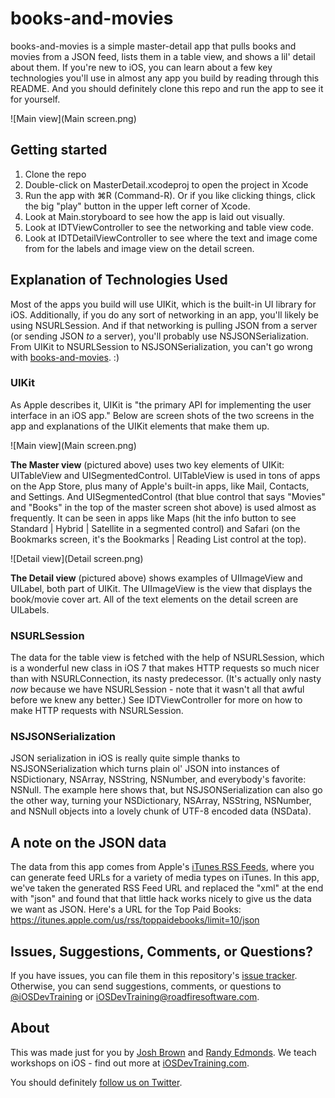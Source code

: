 books-and-movies
================

books-and-movies is a simple master-detail app that pulls books and movies from a JSON feed, lists them in a table view, and shows a lil' detail about them. If you're new to iOS, you can learn about a few key technologies you'll use in almost any app you build by reading through this README. And you should definitely clone this repo and run the app to see it for yourself.

![Main view](Main screen.png)

## Getting started

1. Clone the repo
2. Double-click on MasterDetail.xcodeproj to open the project in Xcode
3. Run the app with ⌘R (Command-R). Or if you like clicking things, click the big "play" button in the upper left corner of Xcode.
4. Look at Main.storyboard to see how the app is laid out visually.
5. Look at IDTViewController to see the networking and table view code.
6. Look at IDTDetailViewController to see where the text and image come from for the labels and image view on the detail screen.


## Explanation of Technologies Used

Most of the apps you build will use UIKit, which is the built-in UI library for iOS. Additionally, if you do any sort of networking in an app, you'll likely be using NSURLSession. And if that networking is pulling JSON from a server (or sending JSON *to* a server), you'll probably use NSJSONSerialization. From UIKit to NSURLSession to NSJSONSerialization, you can't go wrong with [books-and-movies](https://github.com/iOSDevTraining/books-and-movies). :)

### UIKit

As Apple describes it, UIKit is "the primary API for implementing the user interface in an iOS app." Below are screen shots of the two screens in the app and explanations of the UIKit elements that make them up.

![Main view](Main screen.png)

**The Master view** (pictured above) uses two key elements of UIKit: UITableView and UISegmentedControl. UITableView is used in tons of apps on the App Store, plus many of Apple's built-in apps, like Mail, Contacts, and Settings. And UISegmentedControl (that blue control that says "Movies" and "Books" in the top of the master screen shot above) is used almost as frequently. It can be seen in apps like Maps (hit the info button to see Standard | Hybrid | Satellite in a segmented control) and Safari (on the Bookmarks screen, it's the Bookmarks | Reading List control at the top).

![Detail view](Detail screen.png)

**The Detail view** (pictured above) shows examples of UIImageView and UILabel, both part of UIKit. The UIImageView is the view that displays the book/movie cover art. All of the text elements on the detail screen are UILabels.


### NSURLSession

The data for the table view is fetched with the help of NSURLSession, which is a wonderful new class in iOS 7 that makes HTTP requests so much nicer than with NSURLConnection, its nasty predecessor. (It's actually only nasty *now* because we have NSURLSession - note that it wasn't all that awful before we knew any better.) See IDTViewController for more on how to make HTTP requests with NSURLSession.

### NSJSONSerialization

JSON serialization in iOS is really quite simple thanks to NSJSONSerialization which turns plain ol' JSON into instances of NSDictionary, NSArray, NSString, NSNumber, and everybody's favorite: NSNull. The example here shows that, but NSJSONSerialization can also go the other way, turning your NSDictionary, NSArray, NSString, NSNumber, and NSNull objects into a lovely chunk of UTF-8 encoded data (NSData).

## A note on the JSON data

The data from this app comes from Apple's [iTunes RSS Feeds](https://rss.itunes.apple.com/us/), where you can generate feed URLs for a variety of media types on iTunes. In this app, we've taken the generated RSS Feed URL and replaced the "xml" at the end with "json" and found that that little hack works nicely to give us the data we want as JSON. Here's a URL for the Top Paid Books: https://itunes.apple.com/us/rss/toppaidebooks/limit=10/json

## Issues, Suggestions, Comments, or Questions?

If you have issues, you can file them in this repository's [issue tracker](https://github.com/iosdevtraining/books-and-movies/issues). Otherwise, you can send suggestions, comments, or questions to [@iOSDevTraining](https://twitter.com/iosdevtraining) or [iOSDevTraining@roadfiresoftware.com](mailto:iOSDevTraining@roadfiresoftware.com).

## About

This was made just for you by [Josh Brown](https://twitter.com/jtbrown) and [Randy Edmonds](https://twitter.com/apphands). We teach workshops on iOS - find out more at [iOSDevTraining.com](http://iosdevtraining.com/).

You should definitely [follow us on Twitter](https://twitter.com/iosdevtraining).
